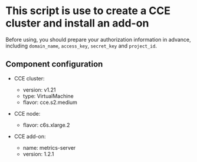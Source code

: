 # This script is use to create a CCE cluster and install an add-on

Before using, you should prepare your authorization information in advance, including `domain_name`, `access_key`, `secret_key` and `project_id`.

## Component configuration

* CCE cluster:
  + version: v1.21
  + type: VirtualMachine
  + flavor: cce.s2.medium

* CCE node:
  + flavor: c6s.xlarge.2

* CCE add-on:
  + name: metrics-server
  + version: 1.2.1
